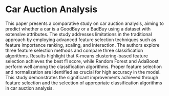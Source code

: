 # Car Auction Analysis 
This paper presents a comparative study on car auction analysis, aiming to predict whether a car is a GoodBuy or a BadBuy using a dataset with extensive attributes. The study addresses limitations in the traditional approach by employing advanced feature selection techniques such as feature importance ranking, scaling, and interaction. The authors explore three feature selection methods and compare three classification algorithms. Results highlight that K-means clustering-based feature selection achieves the best f1 score, while Random Forest and AdaBoost perform well among the classification algorithms. Proper feature selection and normalization are identified as crucial for high accuracy in the model. This study demonstrates the significant improvements achieved through feature selection and the selection of appropriate classification algorithms in car auction analysis.
